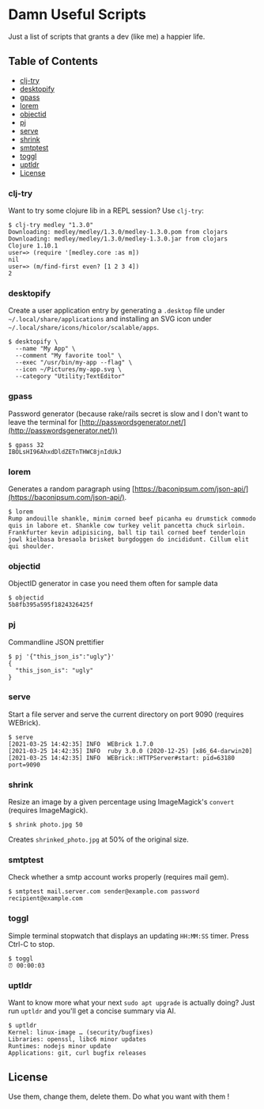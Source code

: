 # Damn Useful Scripts

Just a list of scripts that grants a dev (like me) a happier life.

## Table of Contents

- [clj-try](#clj-try)
- [desktopify](#desktopify)
- [gpass](#gpass)
- [lorem](#lorem)
- [objectid](#objectid)
- [pj](#pj)
- [serve](#serve)
- [shrink](#shrink)
- [smtptest](#smtptest)
- [toggl](#toggl)
- [uptldr](#uptldr)
- [License](#license)

### clj-try

Want to try some clojure lib in a REPL session? Use `clj-try`:

```
$ clj-try medley "1.3.0"
Downloading: medley/medley/1.3.0/medley-1.3.0.pom from clojars
Downloading: medley/medley/1.3.0/medley-1.3.0.jar from clojars
Clojure 1.10.1
user=> (require '[medley.core :as m])
nil
user=> (m/find-first even? [1 2 3 4])
2
```

### desktopify

Create a user application entry by generating a `.desktop` file under `~/.local/share/applications` and installing an SVG icon under `~/.local/share/icons/hicolor/scalable/apps`.

```
$ desktopify \
  --name "My App" \
  --comment "My favorite tool" \
  --exec "/usr/bin/my-app --flag" \
  --icon ~/Pictures/my-app.svg \
  --category "Utility;TextEditor"
```

### gpass

Password generator (because rake/rails secret is slow and I don't want to leave the terminal for [http://passwordsgenerator.net/](http://passwordsgenerator.net/))

```
$ gpass 32
IBOLsHI96AhxdDldZETnTHWC8jnIdUkJ
```

### lorem

Generates a random paragraph using [https://baconipsum.com/json-api/](https://baconipsum.com/json-api/).

```
$ lorem
Rump andouille shankle, minim corned beef picanha eu drumstick commodo quis in labore et. Shankle cow turkey velit pancetta chuck sirloin. Frankfurter kevin adipisicing, ball tip tail corned beef tenderloin jowl kielbasa bresaola brisket burgdoggen do incididunt. Cillum elit qui shoulder.
```

### objectid

ObjectID generator in case you need them often for sample data

```
$ objectid
5b8fb395a595f1824326425f
```

### pj

Commandline JSON prettifier

```
$ pj '{"this_json_is":"ugly"}'
{
  "this_json_is": "ugly"
}
```

### serve

Start a file server and serve the current directory on port 9090 (requires WEBrick).

```
$ serve
[2021-03-25 14:42:35] INFO  WEBrick 1.7.0
[2021-03-25 14:42:35] INFO  ruby 3.0.0 (2020-12-25) [x86_64-darwin20]
[2021-03-25 14:42:35] INFO  WEBrick::HTTPServer#start: pid=63180 port=9090
```

### shrink

Resize an image by a given percentage using ImageMagick's `convert` (requires ImageMagick).

```
$ shrink photo.jpg 50
```

Creates `shrinked_photo.jpg` at 50% of the original size.

### smtptest

Check whether a smtp account works properly (requires mail gem).

```
$ smtptest mail.server.com sender@example.com password recipient@example.com
```

### toggl

Simple terminal stopwatch that displays an updating `HH:MM:SS` timer. Press Ctrl-C to stop.

```
$ toggl
⏰ 00:00:03
```

### uptldr

Want to know more what your next `sudo apt upgrade` is actually doing? Just run `uptldr` and you'll
get a concise summary via AI.

```
$ uptldr
Kernel: linux-image … (security/bugfixes)
Libraries: openssl, libc6 minor updates
Runtimes: nodejs minor update
Applications: git, curl bugfix releases
```

## License

Use them, change them, delete them. Do what you want with them !
